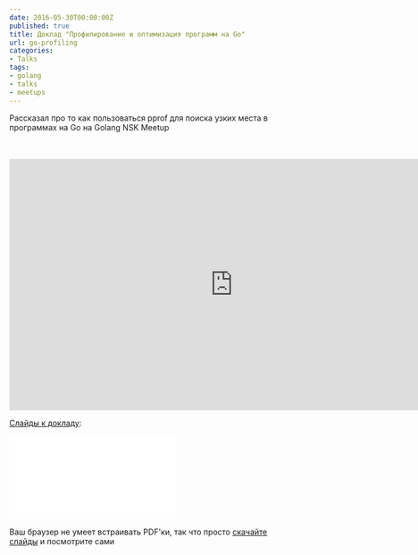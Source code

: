 ```yaml
---
date: 2016-05-30T00:00:00Z
published: true
title: Доклад "Профилирование и оптимизация программ на Go"
url: go-profiling
categories:
- Talks
tags:
- golang
- talks
- meetups
---
```


Рассказал про то как пользоваться pprof для поиска узких места в программах на Go на Golang NSK Meetup
<!--more-->
<br />
<br />
<iframe width="800" height="450" src="https://www.youtube.com/embed/DW2jQOWZeHo" frameborder="0" allow="autoplay; encrypted-media" allowfullscreen></iframe>

[Слайды к докладу](/slides/go-profiling.pdf):

<object data="/slides/go-profiling.pdf" type="application/pdf" width="800px" height="510px">
    <embed src="/slides/go-profiling.pdf" type="application/pdf">
        <p>Ваш браузер не умеет встраивать PDF'ки, так что просто <a href="/slides/go-profiling.pdf">скачайте слайды</a> и посмотрите сами</p>
    </embed>
</object>
